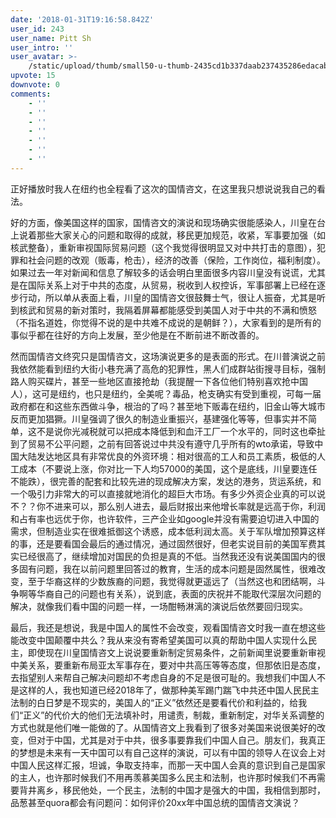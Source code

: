```yaml
---
date: '2018-01-31T19:16:58.842Z'
user_id: 243
user_name: Pitt Sh
user_intro: ''
user_avatar: >-
    /static/upload/thumb/small50-u-thumb-2435cd1b337daab237435286edacabec2ef4b40b18f.png
upvote: 15
downvote: 0
comments:
    - ''
    - ''
    - ''
    - ''
    - ''
    - ''
    - ''
---
```


正好播放时我人在纽约也全程看了这次的国情咨文，在这里我只想说说我自己的看法。

好的方面，像美国这样的国家，国情咨文的演说和现场确实很能感染人，川皇在台上说着那些大家关心的问题和取得的成就，移民更加规范，收紧，军事要加强（如核武整备），重新审视国际贸易问题（这个我觉得很明显又对中共打击的意图），犯罪和社会问题的改观（贩毒，枪击），经济的改善（保险，工作岗位，福利制度）。如果过去一年对新闻和信息了解较多的话会明白里面很多内容川皇没有说谎，尤其是在国际关系上对于中共的态度，从贸易，税收到人权控诉，军事部署上已经在逐步行动，所以单从表面上看，川皇的国情咨文很鼓舞士气，很让人振奋，尤其是听到核武和贸易的新对策时，我隔着屏幕都能感受到美国人对于中共的不满和愤怒（不指名道姓，你觉得不说的是中共难不成说的是朝鲜？），大家看到的是所有的事似乎都在往好的方向上发展，至少他是在不断前进不断改善的。

  

然而国情咨文终究只是国情咨文，这场演说更多的是表面的形式。在川普演说之前我依然能看到纽约大街小巷充满了高危的犯罪性，黑人们成群站街搜寻目标，强制路人购买碟片，甚至一些地区直接抢劫（我提醒一下各位他们特别喜欢抢中国人），这可是纽约，也只是纽约，全美呢？毒品，枪支确实有受到重视，可每一届政府都在和这些东西做斗争，根治的了吗？甚至地下贩毒在纽约，旧金山等大城市反而更加猖獗。川皇强调了很久的制造业重振兴，基建强化等等，但事实并不简单，这不是说你光减税就可以把成本降低到和血汗工厂一个水平的，同时这也牵扯到了贸易不公平问题，之前有回答说过中共没有遵守几乎所有的wto承诺，导致中国大陆发达地区具有非常优良的外资环境：相对很高的工人和员工素质，极低的人工成本（不要说上涨，你对比一下人均57000的美国，这个是底线，川皇要连任不能跌），很完善的配套和比较先进的现成解决方案，发达的港务，货运系统，和一个吸引力非常大的可以直接就地消化的超巨大市场。有多少外资企业真的可以说不？？你不进来可以，那么别人进去，最后财报出来他增长率就是远高于你，利润和占有率也远优于你，也许软件，三产企业如google并没有需要迫切进入中国的需求，但制造业实在很难抵御这个诱惑，成本低利润太高。关于军队增加预算这样的事，还是要看国会最后的通过情况，通过固然很好，但老实说目前的美国军费其实已经很高了，继续增加对国民的负担是真的不低。当然我还没有说美国国内的很多固有问题，我在以前问题里回答过的教育，生活的成本问题是固然属性，很难改变，至于华裔这样的少数族裔的问题，我觉得就更遥远了（当然这也和团结啊，斗争啊等华裔自己的问题也有关系），说到底，表面的庆祝并不能取代深层次问题的解决，就像我们看中国的问题一样，一场酣畅淋漓的演说后依然要回归现实。

  

最后，我还是想说，我是中国人的属性不会改变，观看国情咨文时我一直在想这些能改变中国颠覆中共么？我从来没有寄希望美国可以真的帮助中国人实现什么民主，即使现在川皇国情咨文上说说要重新制定贸易条件，之前新闻里说要重新审视中美关系，要重新布局亚太军事存在，要对中共高压等等态度，但那依旧是态度，去指望别人来帮自己解决问题却不考虑自身的不足是很可耻的。我想我们中国人不是这样的人，我也知道已经2018年了，做那种美军踢门踹飞中共还中国人民民主法制的白日梦是不现实的，美国人的“正义”依然还是要看代价和利益的，给我们“正义”的代价大的他们无法填补时，用谴责，制裁，重新制定，对华关系调整的方式也就是他们唯一能做的了。从国情咨文上我看到了很多对美国来说很美好的改变，但对于中国，尤其是对于中共，很多事要靠我们中国人自己。朋友们，我真正的梦想是未来有一天中国可以有自己这样的演说，可以有中国的领导人在议会上对中国人民这样汇报，坦诚，争取支持率，而那一天中国人会真的意识到自己是国家的主人，也许那时候我们不用再羡慕美国多么民主和法制，也许那时候我们不再需要背井离乡，移民他处，一个民主，法制的中国才是强大的中国，我相信到那时，品葱甚至quora都会有问题问：如何评价20xx年中国总统的国情咨文演说？

